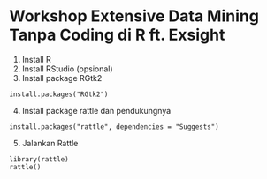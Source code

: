 # Workshop Extensive Data Mining Tanpa Coding di R ft. Exsight

1. Install R
2. Install RStudio (opsional)
3. Install package RGtk2
```
install.packages("RGtk2")
```
4. Install package rattle dan pendukungnya
```
install.packages("rattle", dependencies = "Suggests")
```
5. Jalankan Rattle
```
library(rattle)
rattle()
```
